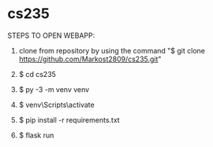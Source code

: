 # cs235

STEPS TO OPEN WEBAPP:
1. clone from repository by using the command "$ git clone https://github.com/Markost2809/cs235.git"

2. $ cd cs235

3. $ py -3 -m venv venv

4. $ venv\Scripts\activate

5. $ pip install -r requirements.txt

6. $ flask run

